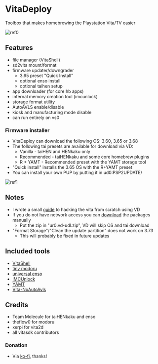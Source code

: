 # VitaDeploy
Toolbox that makes homebrewing the Playstation Vita/TV easier

![ref0](https://github.com/SKGleba/VitaDeploy/raw/main/screenshots/main_menu.png)

## Features
- file manager (VitaShell)
- sd2vita mount/format
- firmware updater/downgrader
  - 3.65 preset "Quick Install"
  - optional enso install
  - optional taihen setup
- app downloader (for core hb apps)
- internal memory creation tool (imcunlock)
- storage format utility
- AutoAVLS enable/disable
- kiosk and manufacturing mode disable
- can run entirely on vs0

### Firmware installer
- VitaDeploy can download the following OS: 3.60, 3.65 or 3.68
- The following tai presets are available for download via VD:
  - Vanilla - taiHEN and HENkaku only
  - Recommended - taiHENkaku and some core homebrew plugins
  - R + YAMT - Recommended preset with the YAMT storage tool
- "Quick install" installs the 3.65 OS with the R+YAMT preset
- You can install your own PUP by putting it in ud0:PSP2UPDATE/

![ref1](https://github.com/SKGleba/VitaDeploy/raw/main/screenshots/install_os_pup.png)

## Notes
- I wrote a small [guide](https://hackmyvita.gitbook.io/start) to hacking the vita from scratch using VD
- If you do not have network access you can [download](https://mega.nz/folder/egoijADB#aBS8os-NEToqbLcrysjwiw) the packages manually
  - Put the zip in "ur0:vd-udl.zip", VD will skip OS and tai download
- "Format Storage"/"Clean the update partition" does not work on 3.73
  - This will probably be fixed in future updates

## Included tools
- [VitaShell](https://github.com/TheOfficialFloW/VitaShell)
- [tiny modoru](https://github.com/SKGleba/modoru/tree/tiny)
- [universal enso](https://github.com/SKGleba/enso)
- [IMCUnlock](https://github.com/SKGleba/IMCUnlock)
- [YAMT](https://github.com/SKGleba/yamt-vita)
- [Vita-NoAutoAvls](https://github.com/SKGleba/VITA-NoAutoAvls)

## Credits
- Team Molecule for taiHENkaku and enso
- theflow0 for modoru
- xerpi for vita2d
- all vitasdk contributors

### Donation
- Via [ko-fi](https://ko-fi.com/skgleba), thanks!
